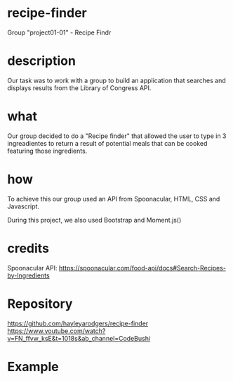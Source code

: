 # recipe-finder

Group "project01-01" - Recipe Findr

# description

Our task was to work with a group to build an application that searches and displays results from the Library of Congress API.

# what

Our group decided to do a "Recipe finder" that allowed the user to type in 3 ingreadientes to return a result of potential meals that can be cooked featuring those ingredients.

# how

To achieve this our group used an API from Spoonacular, HTML, CSS and Javascript.

During this project, we also used Bootstrap and Moment.js()

# credits

Spoonacular API: https://spoonacular.com/food-api/docs#Search-Recipes-by-Ingredients

# Repository

https://github.com/hayleyarodgers/recipe-finder
https://www.youtube.com/watch?v=FN_ffvw_ksE&t=1018s&ab_channel=CodeBushi

# Example
